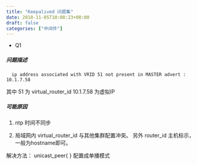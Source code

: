 ```yaml
---
title: "Keepalived 问题集"
date: 2018-11-05T10:08:23+08:00
draft: false
categories: ["中间件"]
---
```


- Q1 

##### 问题描述 
```
  ip address associated with VRID 51 not present in MASTER advert : 10.1.7.58
```
其中 51 为 virtual_router_id 10.1.7.58 为虚拟IP

##### 可能原因
 
1. ntp 时间不同步

2. 局域网内 virtual_router_id 与其他集群配置冲突。 另外 router_id 主机标示，一般为hostname即可。

 解决方法： unicast_peer{ } 配置成单播模式
